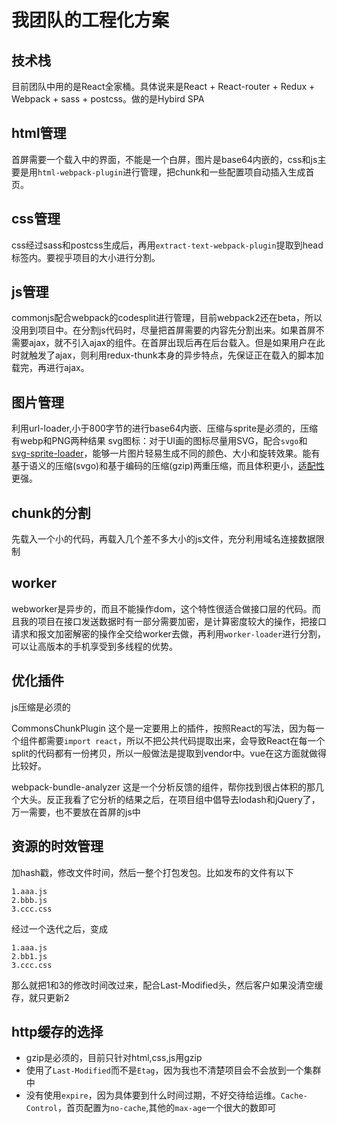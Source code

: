 # 我团队的工程化方案

## 技术栈
目前团队中用的是React全家桶。具体说来是React + React-router + Redux + Webpack + sass + postcss。做的是Hybird SPA

## html管理
首屏需要一个载入中的界面，不能是一个白屏，图片是base64内嵌的，css和js主要是用`html-webpack-plugin`进行管理，把chunk和一些配置项自动插入生成首页。

## css管理
css经过sass和postcss生成后，再用`extract-text-webpack-plugin`提取到head标签内。要视乎项目的大小进行分割。

## js管理
commonjs配合webpack的codesplit进行管理，目前webpack2还在beta，所以没用到项目中。在分割js代码时，尽量把首屏需要的内容先分割出来。如果首屏不需要ajax，就不引入ajax的组件。在首屏出现后再在后台载入。但是如果用户在此时就触发了ajax，则利用redux-thunk本身的异步特点，先保证正在载入的脚本加载完，再进行ajax。

## 图片管理
利用url-loader,小于800字节的进行base64内嵌、压缩与sprite是必须的，压缩有webp和PNG两种结果
svg图标：对于UI画的图标尽量用SVG，配合`svgo`和 [svg-sprite-loader](https://github.com/kisenka/svg-sprite-loader)，能够一片图片轻易生成不同的颜色、大小和旋转效果。能有基于语义的压缩(svgo)和基于编码的压缩(gzip)两重压缩，而且体积更小，[适配性](https://github.com/p2227/p2227.github.io/issues/16)更强。

## chunk的分割
先载入一个小的代码，再载入几个差不多大小的js文件，充分利用域名连接数据限制

## worker
webworker是异步的，而且不能操作dom，这个特性很适合做接口层的代码。而且我的项目在接口发送数据时有一部分需要加密，是计算密度较大的操作，把接口请求和报文加密解密的操作全交给worker去做，再利用`worker-loader`进行分割，可以让高版本的手机享受到多线程的优势。

## 优化插件
js压缩是必须的

CommonsChunkPlugin 这个是一定要用上的插件，按照React的写法，因为每一个组件都需要`import react`，所以不把公共代码提取出来，会导致React在每一个split的代码都有一份拷贝，所以一般做法是提取到vendor中。vue在这方面就做得比较好。

webpack-bundle-analyzer 这是一个分析反馈的组件，帮你找到很占体积的那几个大头。反正我看了它分析的结果之后，在项目组中倡导去lodash和jQuery了，万一需要，也不要放在首屏的js中

## 资源的时效管理
加hash戳，修改文件时间，然后一整个打包发包。比如发布的文件有以下
```
1.aaa.js
2.bbb.js
3.ccc.css
```
经过一个迭代之后，变成
```
1.aaa.js
2.bb1.js
3.ccc.css
```
那么就把1和3的修改时间改过来，配合Last-Modified头，然后客户如果没清空缓存，就只更新2

## http缓存的选择
* gzip是必须的，目前只针对html,css,js用gzip
* 使用了`Last-Modified`而不是`Etag`，因为我也不清楚项目会不会放到一个集群中
* 没有使用`expire`，因为具体要到什么时间过期，不好交待给运维。`Cache-Control`，首页配置为`no-cache`,其他的`max-age`一个很大的数即可